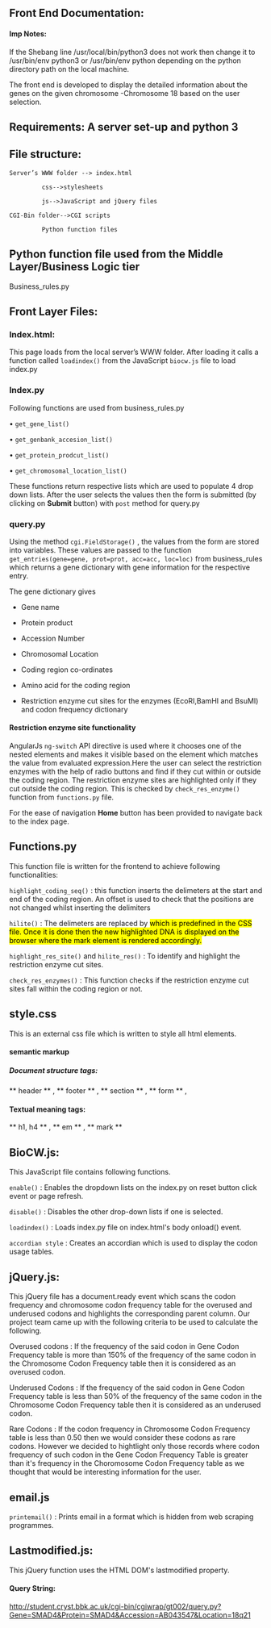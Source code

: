 ## Front End Documentation:

#### Imp Notes: 
If the Shebang line /usr/local/bin/python3  does not work then change it to /usr/bin/env python3 or /usr/bin/env python depending on the python directory path on the local machine.



The front end is developed to display the detailed information about the genes on the given chromosome -Chromosome 18 based on the user selection.

## Requirements:  A server set-up and python 3

## File structure:



	Server’s WWW folder --> index.html
			 
			 css-->stylesheets
						            
			 js-->JavaScript and jQuery files
			 
	CGI-Bin folder-->CGI scripts
						    
			 Python function files




## Python function file used from the Middle Layer/Business Logic tier	
Business_rules.py

## Front Layer Files:

### Index.html: 
This page loads from the local server’s WWW folder. After loading it calls a function called `loadindex()` 
from the JavaScript `biocw.js` file to load index.py

### Index.py
   Following functions are used from business_rules.py
   
•	`get_gene_list()`

•	`get_genbank_accesion_list()`

•	`get_protein_prodcut_list()`

•	`get_chromosomal_location_list()`

These functions return respective lists which are used to populate 4 drop down lists.
After the user selects the values then the form is submitted (by clicking on **Submit** button) with `post` method for query.py

### query.py

Using the method `cgi.FieldStorage()` , the values from the form are stored into variables. 
These values are passed to the function `get_entries(gene=gene, prot=prot, acc=acc, loc=loc)` from business_rules which returns a gene dictionary with gene information for the respective entry. 

The gene dictionary gives 
-	Gene name

-	Protein product

-	Accession Number

-	Chromosomal Location

-	Coding region co-ordinates 

-	Amino acid for the coding region

-	Restriction enzyme cut sites for the enzymes (EcoRI,BamHI and BsuMI) and codon frequency dictionary 


#### Restriction enzyme site functionality
AngularJs `ng-switch` API directive is used where it chooses one of the nested elements and makes it visible based on the  element which matches the value from evaluated expression.Here the user can select the restriction enzymes with the help of radio buttons and find if they cut within or outside the coding region. The restriction enzyme sites are highlighted only if they cut outside the coding region. This is checked by `check_res_enzyme()` function from `functions.py` file.

For the ease of navigation **Home** button has been provided to navigate back to the index page.


## Functions.py 
This function file is written for the frontend to achieve following functionalities:

`highlight_coding_seq()` : this function inserts the delimeters at the start and end of the coding region. An offset is used to check that the positions are not changed whilst inserting the delimiters

`hilite()` :  The delimeters are replaced by <mark class= ‘highlight’> which is predefined in the CSS file. Once it is done then the new highlighted DNA is displayed on the browser where the mark element is rendered accordingly.

`highlight_res_site()`  and `hilite_res()` : To identify and highlight the restriction enzyme cut sites.

`check_res_enzymes()` : This function checks if the restriction enzyme cut sites fall within the coding region or not.

## style.css

This is an external css file which is written to style all html elements.

#### semantic markup
##### Document structure tags:

** header ** , ** footer ** , ** section ** , ** form ** ,
#### Textual meaning tags: 

** h1, h4 ** , ** em ** , ** mark **

## BioCW.js:
This JavaScript file contains following functions.

`enable()` : Enables the dropdown lists on the index.py on reset button click event or page refresh. 

`disable()` : Disables the other drop-down lists if one is selected. 

`loadindex()` : Loads index.py file on index.html's body onload() event.

`accordian style` : Creates an accordian which is used to display the codon usage tables.

## jQuery.js:

This jQuery file has a document.ready event which scans the codon frequency and chromosome codon frequency table for the overused and underused codons and highlights the corresponding parent column. Our project team came up with the following criteria to be used to calculate the following.

Overused codons : If the frequency of the said codon in Gene Codon Frequency table is more than 150% of the frequency of the same codon in the Chromosome Codon Frequency table then it is considered as an overused codon.

Underused Codons : If the frequency of the said codon in Gene Codon Frequency table is less than 50% of the frequency of the same codon in the Chromosome Codon Frequency table then it is considered as an underused codon.

Rare Codons : If the codon frequency in Chromosome Codon Frequency table is less than 0.50 then we would consider these codons as rare codons. However we decided to hightlight only those records where codon frequency of such codon in the Gene Codon Frequency Table is greater than it's frequency in the Choromosome Codon Frequency table as we thought that would be interesting information for the user.

## email.js

`printemail()` : Prints email in a format which is hidden from web scraping programmes.


## Lastmodified.js:
This jQuery function uses the HTML DOM's lastmodified property. 


#### Query String:
http://student.cryst.bbk.ac.uk/cgi-bin/cgiwrap/gt002/query.py?Gene=SMAD4&Protein=SMAD4&Accession=AB043547&Location=18q21
